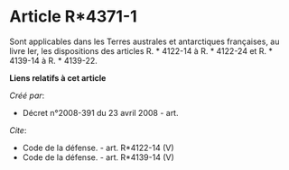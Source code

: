 # Article R*4371-1

Sont applicables dans les Terres australes et antarctiques françaises, au livre Ier, les dispositions des articles R. *
4122-14 à R. * 4122-24 et R. * 4139-14 à R. * 4139-22.

**Liens relatifs à cet article**

_Créé par_:

  - Décret n°2008-391 du 23 avril 2008 - art.

_Cite_:

  - Code de la défense. - art. R*4122-14 (V)
  - Code de la défense. - art. R*4139-14 (V)
